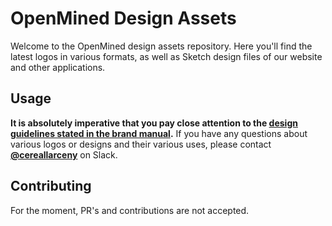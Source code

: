 # OpenMined Design Assets

Welcome to the OpenMined design assets repository. Here you'll find the latest logos in various formats, as well as Sketch design files of our website and other applications.

## Usage

**It is absolutely imperative that you pay close attention to the [design guidelines stated in the brand manual](https://www.openmined.org/assets/openmined-brand-guide.pdf).** If you have any questions about various logos or designs and their various uses, please contact [**@cereallarceny**](https://github.com/cereallarceny) on Slack.

## Contributing

For the moment, PR's and contributions are not accepted.
